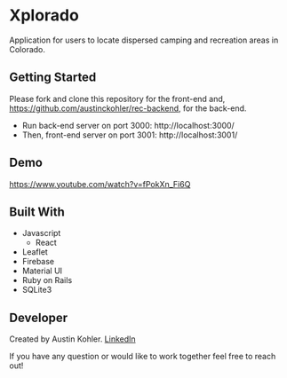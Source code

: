 # Xplorado

Application for users to locate dispersed camping and recreation areas in Colorado.

## Getting Started

Please fork and clone this repository for the front-end and, https://github.com/austinckohler/rec-backend, for the back-end.

- Run back-end server on port 3000: http://localhost:3000/
- Then, front-end server on port 3001: http://localhost:3001/

## Demo

https://www.youtube.com/watch?v=fPokXn_Fi6Q

## Built With

- Javascript
  - React
- Leaflet
- Firebase
- Material UI
- Ruby on Rails
- SQLite3

## Developer

Created by Austin Kohler. [LinkedIn](https://www.linkedin.com/in/austin-kohler/)

If you have any question or would like to work together feel free to reach out!
